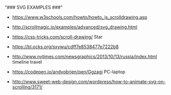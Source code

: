 "### SVG EXAMPLES ###" 

- https://www.w3schools.com/howto/howto_js_scrolldrawing.asp
- http://scrollmagic.io/examples/advanced/svg_drawing.html
- https://css-tricks.com/scroll-drawing/ Star
- https://bl.ocks.org/sxywu/cdff7e8538477e7222b8
- http://www.nytimes.com/newsgraphics/2013/10/13/russia/index.html timeline travel
- https://codepen.io/andyobrien/pen/Ggzagj PC-laptop

- http://www.sweet-web-design.com/wordpress/how-to-animate-svg-on-scrolling/3171/
